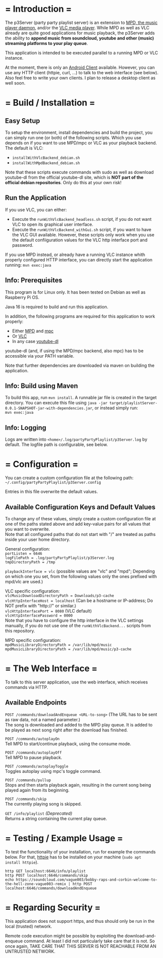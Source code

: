 
# = Introduction =

The p3Server (party party playlist server) is an extension to [MPD, the music player daemon](https://www.musicpd.org/), and/or the [VLC media player](https://www.videolan.org/). While MPD as well as VLC already are quite good applications for music playback, the p3Server adds the ability to **append music from soundcloud, youtube and other (music) streaming platforms to your play queue**.

This application is intended to be executed parallel to a running MPD or VLC instance.

At the moment, there is only an [Android Client](https://gitlab.com/kodeah/p3AndroidClient) available. However, you can use any HTTP client (httpie, curl, ...) to talk to the web interface (see below). Also feel free to write your own clients. I plan to release a desktop client as well soon.


# = Build / Installation =

## Easy Setup

To setup the environment, install dependencies and build the project, you can simply run one (or both) of the following scripts. Which you use depends on if you want to use MPD/mpc or VLC as your playback backend. The default is VLC:

* ``installWithVlcBackend_debian.sh``
* ``installWithMpdBackend_debian.sh``

Note that these scripts execute commands with sudo as well as download youtube-dl from the official youtube-dl site, which is **NOT part of the official debian repositories**. Only do this at your own risk!

## Run the Application

If you use VLC, you can either:
* Execute the ``runWithVlcBackend_headless.sh`` script, if you do not want VLC to open its graphical user interface.
* Execute the ``runWithVlcBackend_withGui.sh`` script, if you want to have the VLC GUI available.
However, these scripts only work when you use the default confiiguration values for the VLC http interface port and password.

If you use MPD instead, or already have a running VLC instance whith properly configured HTTP interface, you can directly start the application running: ``mvn exec:java``

## Info: Prerequisites

This program is for Linux only. It has been tested on Debian as well as Raspberry Pi OS.

Java 16 is required to build and run this application.

In addition, the following programs are required for this application to work properly:
* Either [MPD](https://www.musicpd.org/download.html) and [mpc](https://www.musicpd.org/clients/mpc/)
* Or [VLC](https://www.videolan.org/)
* In any case [youtube-dl](https://ytdl-org.github.io/youtube-dl/)

youtube-dl (and, if using the MPD/mpc backend, also mpc) has to be accessible via your PATH variable.

Note that further dependencies are downloaded via maven on building the application.

## Info: Build using Maven

To build this app, run ``mvn install``. A runnable jar file is created in the target directory. You can execute this file using ``java -jar target/playlistServer-0.0.1-SNAPSHOT-jar-with-dependencies.jar``, or instead simply run:  
``mvn exec:java``

## Info: Logging

Logs are written into ``<home>/.log/partyPartyPlaylist/p3Server.log`` by default. The logfile path is configurable, see below.


# = Configuration =

You can create a custom configuration file at the following path:  
``~/.config/partyPartyPlaylist/p3Server.config``

Entries in this file overwrite the default values.

## Available Configuration Keys and Default Values

To change any of these values, simply create a custom configuration file at one of the paths stated above and add key-value pairs for all values that you want to overwrite.  
Note that all configured paths that do not start with "/" are treated as paths inside your user home directory.

General configuration:  
``portListen = 6646``  
``logFilePath = .log/partyPartyPlaylist/p3Server.log``  
``tmpDirectoryPath = /tmp``

``playbackInterface = vlc`` (possible values are "vlc" and "mpd"; Depending on which one you set, from the following values only the ones prefixed with mpd/vlc are used.)  

VLC specific configuration:  
``vlcMusicDownloadDirectoryPath = Downloads/p3-cache``  
``vlcHttpInterfaceHost = localhost`` (Can be a hostname or IP-address; Do NOT prefix with "http://" or similar.)  
``vlcHttpInterfacePort = 8080`` (VLC default)  
``vlcHttpInterfacePassword = 0000``  
Note that you have to configure the http interface in the VLC settings manually, if you do not use one of the ``runWithVlcBackend...`` scripts from this repository.

MPD specific configuration:  
``mpdMusicLibraryDirectoryPath = /var/lib/mpd/music``  
``mpdMusicLibraryDirectoryPath = /var/lib/mpd/music/p3-cache``


# = The Web Interface =

To talk to this server application, use the web interface, which receives commands via HTTP. 

## Available Endpoints

``POST /commands/downloadAndEnqueue <URL-to-song>`` (The URL has to be sent as raw data, not a named parameter.)  
The song is downloaded and added to the MPD play queue. It is added to be played as next song right after the download has finished.

``POST /commands/autoplayOn``  
Tell MPD to start/continue playback, using the consume mode.

``POST /commands/autoplayOff``  
Tell MPD to pause playback.

``POST /commands/autoplayToggle``  
Toggles autoplay using mpc's toggle command.

``POST /commands/pullup``  
Stops and then starts playback again, resulting in the current song being played again from its beginning.

``POST /commands/skip``  
The currently playing song is skipped.

``GET /info/playlist`` *(Deprecated)*  
Returns a string containing the current play queue.


# = Testing / Example Usage =

To test the functionality of your installation, run for example the commands below. For that, [httpie](https://httpie.io/) has to be installed on your machine (``sudo apt install httpie``). 

``http GET localhost:6646/info/playlist``  
``http POST localhost:6646/commands/skip``  
``echo https://soundcloud.com/vague003/bobby-raps-and-corbin-welcome-to-the-hell-zone-vague003-remix | http POST localhost:6646/commands/downloadAndEnqueue``


# = Regarding Security =

This application does not support https, and thus should only be run in the local (trusted) network.

Remote code execution might be possible by exploiting the download-and-enqueue command. At least I did not particularly take care that it is not. So once again, TAKE CARE THAT THIS SERVER IS NOT REACHABLE FROM AN UNTRUSTED NETWORK.
